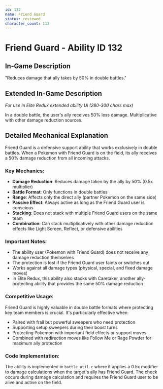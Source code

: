 ```yaml
---
id: 132
name: Friend Guard
status: reviewed
character_count: 113
---
```


# Friend Guard - Ability ID 132

## In-Game Description
"Reduces damage that ally takes by 50% in double battles."

## Extended In-Game Description
*For use in Elite Redux extended ability UI (280-300 chars max)*

In a double battle, the user's ally receives 50% less damage. Multiplicative with other damage reduction sources. 

## Detailed Mechanical Explanation

Friend Guard is a defensive support ability that works exclusively in double battles. When a Pokemon with Friend Guard is on the field, its ally receives a 50% damage reduction from all incoming attacks.

### Key Mechanics:
- **Damage Reduction**: Reduces damage taken by the ally by 50% (0.5x multiplier)
- **Battle Format**: Only functions in double battles
- **Range**: Affects only the direct ally (partner Pokemon on the same side)
- **Passive Effect**: Always active as long as the Friend Guard user is conscious
- **Stacking**: Does not stack with multiple Friend Guard users on the same team
- **Combination**: Can stack multiplicatively with other damage reduction effects like Light Screen, Reflect, or defensive abilities

### Important Notes:
- The ability user (Pokemon with Friend Guard) does not receive any damage reduction themselves
- The protection is lost if the Friend Guard user faints or switches out
- Works against all damage types (physical, special, and fixed damage moves)
- In Elite Redux, this ability also stacks with Caretaker, another ally-protecting ability that provides the same 50% damage reduction

### Competitive Usage:
Friend Guard is highly valuable in double battle formats where protecting key team members is crucial. It's particularly effective when:
- Paired with frail but powerful sweepers who need protection
- Supporting setup sweepers during their boost turns
- Protecting Pokemon with important field effects or support moves
- Combined with redirection moves like Follow Me or Rage Powder for maximum ally protection

### Code Implementation:
The ability is implemented in `battle_util.c` where it applies a 0.5x modifier to damage calculations when the target's ally has Friend Guard. The check occurs during damage calculation and requires the Friend Guard user to be alive and active on the field.